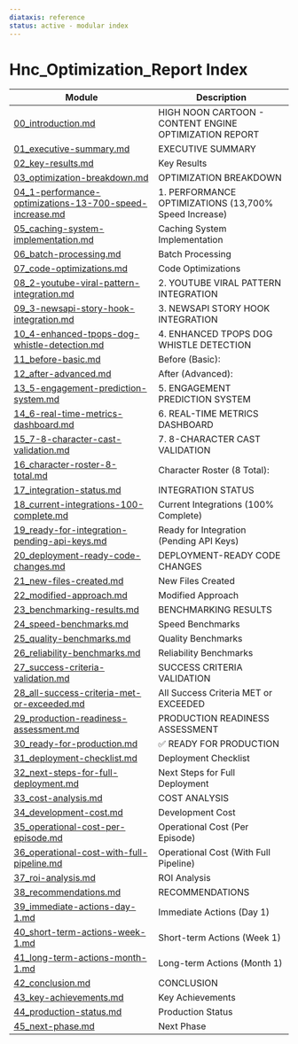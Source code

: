 ```yaml
---
diataxis: reference
status: active - modular index
---
```


# Hnc_Optimization_Report Index

| Module | Description |
|--------|-------------|
| [00_introduction.md](00_introduction.md) | HIGH NOON CARTOON - CONTENT ENGINE OPTIMIZATION REPORT |
| [01_executive-summary.md](01_executive-summary.md) | EXECUTIVE SUMMARY |
| [02_key-results.md](02_key-results.md) | Key Results |
| [03_optimization-breakdown.md](03_optimization-breakdown.md) | OPTIMIZATION BREAKDOWN |
| [04_1-performance-optimizations-13-700-speed-increase.md](04_1-performance-optimizations-13-700-speed-increase.md) | 1. PERFORMANCE OPTIMIZATIONS (13,700% Speed Increase) |
| [05_caching-system-implementation.md](05_caching-system-implementation.md) | Caching System Implementation |
| [06_batch-processing.md](06_batch-processing.md) | Batch Processing |
| [07_code-optimizations.md](07_code-optimizations.md) | Code Optimizations |
| [08_2-youtube-viral-pattern-integration.md](08_2-youtube-viral-pattern-integration.md) | 2. YOUTUBE VIRAL PATTERN INTEGRATION |
| [09_3-newsapi-story-hook-integration.md](09_3-newsapi-story-hook-integration.md) | 3. NEWSAPI STORY HOOK INTEGRATION |
| [10_4-enhanced-tpops-dog-whistle-detection.md](10_4-enhanced-tpops-dog-whistle-detection.md) | 4. ENHANCED TPOPS DOG WHISTLE DETECTION |
| [11_before-basic.md](11_before-basic.md) | Before (Basic): |
| [12_after-advanced.md](12_after-advanced.md) | After (Advanced): |
| [13_5-engagement-prediction-system.md](13_5-engagement-prediction-system.md) | 5. ENGAGEMENT PREDICTION SYSTEM |
| [14_6-real-time-metrics-dashboard.md](14_6-real-time-metrics-dashboard.md) | 6. REAL-TIME METRICS DASHBOARD |
| [15_7-8-character-cast-validation.md](15_7-8-character-cast-validation.md) | 7. 8-CHARACTER CAST VALIDATION |
| [16_character-roster-8-total.md](16_character-roster-8-total.md) | Character Roster (8 Total): |
| [17_integration-status.md](17_integration-status.md) | INTEGRATION STATUS |
| [18_current-integrations-100-complete.md](18_current-integrations-100-complete.md) | Current Integrations (100% Complete) |
| [19_ready-for-integration-pending-api-keys.md](19_ready-for-integration-pending-api-keys.md) | Ready for Integration (Pending API Keys) |
| [20_deployment-ready-code-changes.md](20_deployment-ready-code-changes.md) | DEPLOYMENT-READY CODE CHANGES |
| [21_new-files-created.md](21_new-files-created.md) | New Files Created |
| [22_modified-approach.md](22_modified-approach.md) | Modified Approach |
| [23_benchmarking-results.md](23_benchmarking-results.md) | BENCHMARKING RESULTS |
| [24_speed-benchmarks.md](24_speed-benchmarks.md) | Speed Benchmarks |
| [25_quality-benchmarks.md](25_quality-benchmarks.md) | Quality Benchmarks |
| [26_reliability-benchmarks.md](26_reliability-benchmarks.md) | Reliability Benchmarks |
| [27_success-criteria-validation.md](27_success-criteria-validation.md) | SUCCESS CRITERIA VALIDATION |
| [28_all-success-criteria-met-or-exceeded.md](28_all-success-criteria-met-or-exceeded.md) | All Success Criteria MET or EXCEEDED |
| [29_production-readiness-assessment.md](29_production-readiness-assessment.md) | PRODUCTION READINESS ASSESSMENT |
| [30_ready-for-production.md](30_ready-for-production.md) | ✅ READY FOR PRODUCTION |
| [31_deployment-checklist.md](31_deployment-checklist.md) | Deployment Checklist |
| [32_next-steps-for-full-deployment.md](32_next-steps-for-full-deployment.md) | Next Steps for Full Deployment |
| [33_cost-analysis.md](33_cost-analysis.md) | COST ANALYSIS |
| [34_development-cost.md](34_development-cost.md) | Development Cost |
| [35_operational-cost-per-episode.md](35_operational-cost-per-episode.md) | Operational Cost (Per Episode) |
| [36_operational-cost-with-full-pipeline.md](36_operational-cost-with-full-pipeline.md) | Operational Cost (With Full Pipeline) |
| [37_roi-analysis.md](37_roi-analysis.md) | ROI Analysis |
| [38_recommendations.md](38_recommendations.md) | RECOMMENDATIONS |
| [39_immediate-actions-day-1.md](39_immediate-actions-day-1.md) | Immediate Actions (Day 1) |
| [40_short-term-actions-week-1.md](40_short-term-actions-week-1.md) | Short-term Actions (Week 1) |
| [41_long-term-actions-month-1.md](41_long-term-actions-month-1.md) | Long-term Actions (Month 1) |
| [42_conclusion.md](42_conclusion.md) | CONCLUSION |
| [43_key-achievements.md](43_key-achievements.md) | Key Achievements |
| [44_production-status.md](44_production-status.md) | Production Status |
| [45_next-phase.md](45_next-phase.md) | Next Phase |

